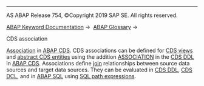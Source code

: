   

* * *

AS ABAP Release 754, ©Copyright 2019 SAP SE. All rights reserved.

[ABAP Keyword Documentation](javascript:call_link\('abenabap.htm'\)) →  [ABAP Glossary](javascript:call_link\('abenabap_glossary.htm'\)) → 

CDS association

[Association](javascript:call_link\('abenassociation_glosry.htm'\) "Glossary Entry") in [ABAP CDS](javascript:call_link\('abenabap_cds_glosry.htm'\) "Glossary Entry"). CDS associations can be defined for [CDS views](javascript:call_link\('abencds_view_glosry.htm'\) "Glossary Entry") and [abstract CDS entities](javascript:call_link\('abenabstract_entity_glosry.htm'\) "Glossary Entry") using the addition [ASSOCIATION](javascript:call_link\('abencds_f1_association.htm'\)) in the [CDS DDL](javascript:call_link\('abencds_ddl_glosry.htm'\) "Glossary Entry") in [ABAP CDS](javascript:call_link\('abenabap_cds_glosry.htm'\) "Glossary Entry"). Associations define [join](javascript:call_link\('abenjoin_glosry.htm'\) "Glossary Entry") relationships between source data sources and target data sources. They can be evaluated in [CDS DDL](javascript:call_link\('abencds_ddl_glosry.htm'\) "Glossary Entry"), [CDS DCL](javascript:call_link\('abencds_dcl_glosry.htm'\) "Glossary Entry"), and in [ABAP SQL](javascript:call_link\('abenopen_sql_glosry.htm'\) "Glossary Entry") using [SQL path expressions](javascript:call_link\('abencds_path_expression_glosry.htm'\) "Glossary Entry").